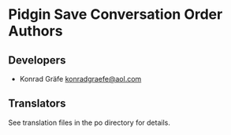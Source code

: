 # Pidgin Save Conversation Order Authors

## Developers
- Konrad Gräfe <konradgraefe@aol.com>

## Translators
See translation files in the po directory for details.

